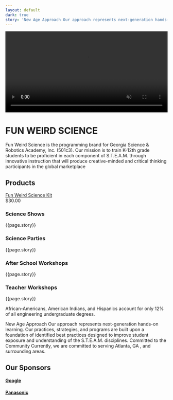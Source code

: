```yaml
---
layout: default
dark: true
story: 'New Age Approach Our approach represents next-generation hands-on learning. Our         practices, strategies, and programs are built upon a foundation of identified              best practices designed'
---
```

<style>
  video{
    display: block;
    width:100%;
    margin:0 auto;
  }
</style>
<video controls autoplay muted loop>
  <source src = '{{site.baseurl}}/assets/video.mp4' type = 'video/mp4' >
</video>
<div class = 'main green flex-in'>
  <div class = 'child tripple'>
    <h1>FUN WEIRD SCIENCE</h1>
    <span class = 'border'></span>
    <p>
      Fun Weird Science is the programming brand for Georgia Science & Robotics Academy, Inc. (501c3). Our mission is to train K-12th grade students to be proficient in each component of S.T.E.A.M. through innovative instruction that will produce creative-minded and critical thinking participants in the global marketplace
    </p>
    <h2>Products</h2>
    <div>
      <a class = 'product' href = '{{site.baseurl}}/products/'>Fun Weird Science Kit</a>
    </div>
    $30.00
  </div>
</div>
<div class = 'full shows'>
  <div class = 'overlay flex-in'>
      <h3>Science Shows</h3>
  </div>
</div>
<div class = 'dull flex'>
  <div class = 'tripple flex-in'>
    <p>{{page.story}}</p>
  </div>
</div>
<div class = 'full parties'>
  <div class = 'overlay flex-in'>
      <h3>Science Parties</h3>
  </div>
</div>
<div class = 'dark flex'>
  <div class = 'tripple flex-in'>
    <p>{{page.story}}</p>
  </div>
</div>
<div class = 'full workshops'>
  <div class = 'overlay flex-in'>
      <h3>After School Workshops</h3>
  </div>
</div>
<div class = 'dull flex'>
  <div class = 'tripple flex-in'>
    <p>{{page.story}}
  </div>
</div>
<div class = 'full teachers'>
    <div class = 'overlay flex-in'>
      <h3>Teacher Workshops</h3>
    </div>
</div>
<div class = 'dark flex'>
  <div class = 'tripple flex-in'>
      <p>{{page.story}}</p>
    </div>
  </div>
</div>
<div class = 'bright flex-in'>
  <div class = 'tripple'>
    <div class = 'banner'>
      <i class = 'icon icon-qoute'></i>
      African-Americans, American Indians, and Hispanics account for only 12% of all engineering undergraduate degrees.
    </div>
    <p>New Age Approach Our approach represents next-generation hands-on learning. Our practices, strategies, and programs are built upon a foundation of identified best practices designed to improve student exposure and understanding of the S.T.E.A.M. disciplines. Committed to the Community Currently, we are committed to serving Atlanta, GA , and surrounding areas.</p>
    <h2>Our Sponsors</h2>
    <h4><a href = 'https://www.google.ca' class = 'mark' target = '_blank'>Google</a></h4>
    <h4><a href = 'https://panasonic.com' class = 'mark' target = '_blank'>Panasonic</a></h4>
  </div>
</div>